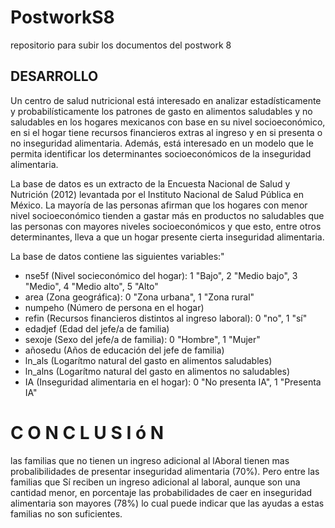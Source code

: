 # PostworkS8
repositorio para subir los documentos del postwork 8
## DESARROLLO
Un centro de salud nutricional está interesado en analizar estadísticamente y probabilísticamente los patrones 
de gasto en alimentos saludables y no saludables en los hogares mexicanos con base en su nivel socioeconómico,
en si el hogar tiene recursos financieros extras al ingreso y en si presenta o no inseguridad alimentaria. Además,
está interesado en un modelo que le permita identificar los determinantes socioeconómicos de la inseguridad alimentaria.

La base de datos es un extracto de la Encuesta Nacional de Salud y Nutrición (2012) levantada por el Instituto Nacional 
de Salud Pública en México. La mayoría de las personas afirman que los hogares con menor nivel socioeconómico tienden a
gastar más en productos no saludables que las personas con mayores niveles socioeconómicos y que esto, entre otros
determinantes, lleva a que un hogar presente cierta inseguridad alimentaria.

La base de datos contiene las siguientes variables:"
  
- nse5f (Nivel socieconómico del hogar): 1 "Bajo", 2 "Medio bajo", 3 "Medio", 4 "Medio alto", 5 "Alto"
- area (Zona geográfica): 0 "Zona urbana", 1 "Zona rural"
- numpeho (Número de persona en el hogar)
- refin (Recursos financieros distintos al ingreso laboral): 0 "no", 1 "sí"
- edadjef (Edad del jefe/a de familia)
- sexoje (Sexo del jefe/a de familia): 0 "Hombre", 1 "Mujer"
- añosedu (Años de educación del jefe de familia)
- ln_als (Logarítmo natural del gasto en alimentos saludables)
- ln_alns (Logarítmo natural del gasto en alimentos no saludables)
- IA (Inseguridad alimentaria en el hogar): 0 "No presenta IA", 1 "Presenta IA"

# C O N C L U S I ó N
 las familias que no tienen un ingreso adicional al lAboral tienen mas probalibilidades
 de presentar inseguridad alimentaria (70%). 
 Pero entre las familias que Sí reciben un  ingreso adicional al laboral, aunque son una cantidad menor,
 en porcentaje las probabilidades de caer en inseguridad alimentaria son mayores (78%) 
 lo cual puede indicar que las ayudas a estas familias no son suficientes. 
